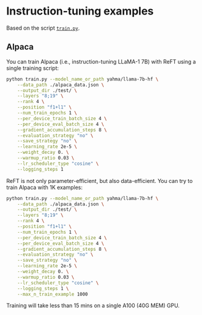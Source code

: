 # Instruction-tuning examples

Based on the script [`train.py`](https://github.com/frankaging/pyreft/blob/main/examples/alpaca/train.py).

## Alpaca

You can train Alpaca (i.e., instruction-tuning LLaMA-1 7B) with ReFT using a single training script:

```bash
python train.py --model_name_or_path yahma/llama-7b-hf \
	--data_path ./alpaca_data.json \
	--output_dir ./test/ \
	--layers "8;19" \
	--rank 4 \
	--position "f1+l1" \
	--num_train_epochs 1 \
	--per_device_train_batch_size 4 \
	--per_device_eval_batch_size 4 \
	--gradient_accumulation_steps 8 \
	--evaluation_strategy "no" \
	--save_strategy "no" \
	--learning_rate 2e-5 \
	--weight_decay 0. \
	--warmup_ratio 0.03 \
	--lr_scheduler_type "cosine" \
	--logging_steps 1
```

ReFT is not only parameter-efficient, but also data-efficient. You can try to train Alpaca with 1K examples:

```bash
python train.py --model_name_or_path yahma/llama-7b-hf \
	--data_path ./alpaca_data.json \
	--output_dir ./test/ \
	--layers "8;19" \
	--rank 4 \
	--position "f1+l1" \
	--num_train_epochs 1 \
	--per_device_train_batch_size 4 \
	--per_device_eval_batch_size 4 \
	--gradient_accumulation_steps 8 \
	--evaluation_strategy "no" \
	--save_strategy "no" \
	--learning_rate 2e-5 \
	--weight_decay 0. \
	--warmup_ratio 0.03 \
	--lr_scheduler_type "cosine" \
	--logging_steps 1 \
    --max_n_train_example 1000
```

Training will take less than 15 mins on a single A100 (40G MEM) GPU.

